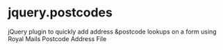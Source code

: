jquery.postcodes
================

jQuery plugin to quickly add address &amp;postcode lookups on a form using Royal Mails Postcode Address File
